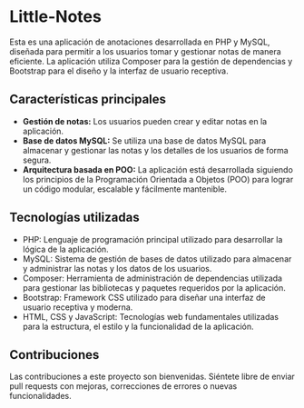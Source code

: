 # Little-Notes
Esta es una aplicación de anotaciones desarrollada en PHP y MySQL, diseñada para permitir a los usuarios tomar y gestionar notas de manera eficiente. La aplicación utiliza Composer para la gestión de dependencias y Bootstrap para el diseño y la interfaz de usuario receptiva.

## Características principales

- **Gestión de notas:** Los usuarios pueden crear y editar notas en la aplicación.
- **Base de datos MySQL:** Se utiliza una base de datos MySQL para almacenar y gestionar las notas y los detalles de los usuarios de forma segura.
- **Arquitectura basada en POO:** La aplicación está desarrollada siguiendo los principios de la Programación Orientada a Objetos (POO) para lograr un código modular, escalable y fácilmente mantenible.

## Tecnologías utilizadas

- PHP: Lenguaje de programación principal utilizado para desarrollar la lógica de la aplicación.
- MySQL: Sistema de gestión de bases de datos utilizado para almacenar y administrar las notas y los datos de los usuarios.
- Composer: Herramienta de administración de dependencias utilizada para gestionar las bibliotecas y paquetes requeridos por la aplicación.
- Bootstrap: Framework CSS utilizado para diseñar una interfaz de usuario receptiva y moderna.
- HTML, CSS y JavaScript: Tecnologías web fundamentales utilizadas para la estructura, el estilo y la funcionalidad de la aplicación.

## Contribuciones

Las contribuciones a este proyecto son bienvenidas. Siéntete libre de enviar pull requests con mejoras, correcciones de errores o nuevas funcionalidades.
